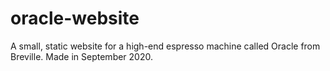 # oracle-website
A small, static website for a high-end espresso machine called Oracle from Breville. Made in September 2020. 
